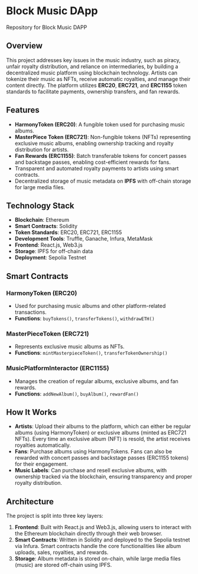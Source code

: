 # Block Music DApp

Repository for Block Music DAPP

## Overview

This project addresses key issues in the music industry, such as piracy, unfair royalty distribution, and reliance on intermediaries, by building a decentralized music platform using blockchain technology. Artists can tokenize their music as NFTs, receive automatic royalties, and manage their content directly. The platform utilizes **ERC20**, **ERC721**, and **ERC1155** token standards to facilitate payments, ownership transfers, and fan rewards.

## Features

- **HarmonyToken (ERC20)**: A fungible token used for purchasing music albums.
- **MasterPiece Token (ERC721)**: Non-fungible tokens (NFTs) representing exclusive music albums, enabling ownership tracking and royalty distribution for artists.
- **Fan Rewards (ERC1155)**: Batch transferable tokens for concert passes and backstage passes, enabling cost-efficient rewards for fans.
- Transparent and automated royalty payments to artists using smart contracts.
- Decentralized storage of music metadata on **IPFS** with off-chain storage for large media files.

## Technology Stack

- **Blockchain**: Ethereum
- **Smart Contracts**: Solidity
- **Token Standards**: ERC20, ERC721, ERC1155
- **Development Tools**: Truffle, Ganache, Infura, MetaMask
- **Frontend**: React.js, Web3.js
- **Storage**: IPFS for off-chain data
- **Deployment**: Sepolia Testnet

## Smart Contracts

### HarmonyToken (ERC20)

- Used for purchasing music albums and other platform-related transactions.
- **Functions**: `buyTokens()`, `transferTokens()`, `withdrawETH()`

### MasterPieceToken (ERC721)

- Represents exclusive music albums as NFTs.
- **Functions**: `mintMasterpieceToken()`, `transferTokenOwnership()`

### MusicPlatformInteractor (ERC1155)

- Manages the creation of regular albums, exclusive albums, and fan rewards.
- **Functions**: `addNewAlbum()`, `buyAlbum()`, `rewardFan()`

## How It Works

- **Artists**: Upload their albums to the platform, which can either be regular albums (using HarmonyToken) or exclusive albums (minted as ERC721 NFTs). Every time an exclusive album (NFT) is resold, the artist receives royalties automatically.
- **Fans**: Purchase albums using HarmonyTokens. Fans can also be rewarded with concert passes and backstage passes (ERC1155 tokens) for their engagement.
- **Music Labels**: Can purchase and resell exclusive albums, with ownership tracked via the blockchain, ensuring transparency and proper royalty distribution.

## Architecture

The project is split into three key layers:

1. **Frontend**: Built with React.js and Web3.js, allowing users to interact with the Ethereum blockchain directly through their web browser.
2. **Smart Contracts**: Written in Solidity and deployed to the Sepolia testnet via Infura. Smart contracts handle the core functionalities like album uploads, sales, royalties, and rewards.
3. **Storage**: Album metadata is stored on-chain, while large media files (music) are stored off-chain using IPFS.
